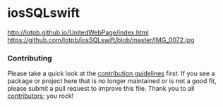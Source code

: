 # iosSQLswift


http://lotpb.github.io/UnitedWebPage/index.html
https://github.com/lotpb/iosSQLswift/blob/master/IMG_0072.jpg

### Contributing

Please take a quick look at the [contribution guidelines](.github/CONTRIBUTING.md) first. If you see a package or project here that is no longer maintained or is not a good fit, please submit a pull request to improve this file. Thank you to all [contributors](https://github.com/matteocrippa/awesome-swift/graphs/contributors); you rock!



